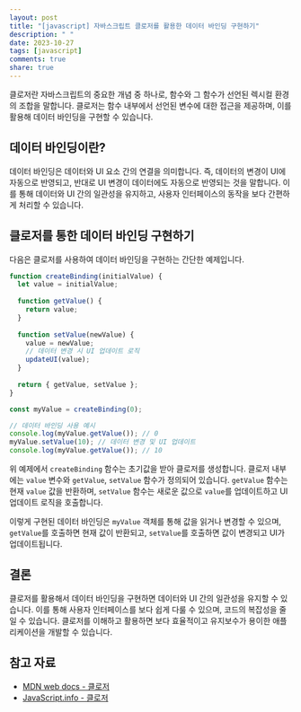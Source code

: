 ```yaml
---
layout: post
title: "[javascript] 자바스크립트 클로저를 활용한 데이터 바인딩 구현하기"
description: " "
date: 2023-10-27
tags: [javascript]
comments: true
share: true
---
```


클로저란 자바스크립트의 중요한 개념 중 하나로, 함수와 그 함수가 선언된 렉시컬 환경의 조합을 말합니다. 클로저는 함수 내부에서 선언된 변수에 대한 접근을 제공하며, 이를 활용해 데이터 바인딩을 구현할 수 있습니다.

## 데이터 바인딩이란?

데이터 바인딩은 데이터와 UI 요소 간의 연결을 의미합니다. 즉, 데이터의 변경이 UI에 자동으로 반영되고, 반대로 UI 변경이 데이터에도 자동으로 반영되는 것을 말합니다. 이를 통해 데이터와 UI 간의 일관성을 유지하고, 사용자 인터페이스의 동작을 보다 간편하게 처리할 수 있습니다.

## 클로저를 통한 데이터 바인딩 구현하기

다음은 클로저를 사용하여 데이터 바인딩을 구현하는 간단한 예제입니다.

```javascript
function createBinding(initialValue) {
  let value = initialValue;
  
  function getValue() {
    return value;
  }
  
  function setValue(newValue) {
    value = newValue;
    // 데이터 변경 시 UI 업데이트 로직
    updateUI(value);
  }
  
  return { getValue, setValue };
}

const myValue = createBinding(0);

// 데이터 바인딩 사용 예시
console.log(myValue.getValue()); // 0
myValue.setValue(10); // 데이터 변경 및 UI 업데이트
console.log(myValue.getValue()); // 10
```

위 예제에서 `createBinding` 함수는 초기값을 받아 클로저를 생성합니다. 클로저 내부에는 `value` 변수와 `getValue`, `setValue` 함수가 정의되어 있습니다. `getValue` 함수는 현재 `value` 값을 반환하며, `setValue` 함수는 새로운 값으로 `value`를 업데이트하고 UI 업데이트 로직을 호출합니다.

이렇게 구현된 데이터 바인딩은 `myValue` 객체를 통해 값을 읽거나 변경할 수 있으며, `getValue`를 호출하면 현재 값이 반환되고, `setValue`를 호출하면 값이 변경되고 UI가 업데이트됩니다.

## 결론

클로저를 활용해서 데이터 바인딩을 구현하면 데이터와 UI 간의 일관성을 유지할 수 있습니다. 이를 통해 사용자 인터페이스를 보다 쉽게 다룰 수 있으며, 코드의 복잡성을 줄일 수 있습니다. 클로저를 이해하고 활용하면 보다 효율적이고 유지보수가 용이한 애플리케이션을 개발할 수 있습니다.

## 참고 자료

- [MDN web docs - 클로저](https://developer.mozilla.org/ko/docs/Web/JavaScript/Closures)
- [JavaScript.info - 클로저](https://ko.javascript.info/closure)